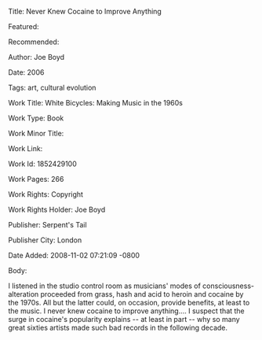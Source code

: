 Title: Never Knew Cocaine to Improve Anything

Featured: 

Recommended: 

Author: Joe Boyd

Date: 2006

Tags: art, cultural evolution

Work Title: White Bicycles: Making Music in the 1960s

Work Type: Book

Work Minor Title:  

Work Link: 

Work Id:  1852429100

Work Pages:  266

Work Rights:  Copyright

Work Rights Holder:  Joe Boyd

Publisher:  Serpent's Tail

Publisher City:  London

Date Added: 2008-11-02 07:21:09 -0800

Body:

I listened in the studio control room as musicians' modes of consciousness-alteration proceeded from grass, hash and acid to heroin and cocaine by the 1970s. All but the latter could, on occasion, provide benefits, at least to the music. I never knew cocaine to improve anything.... I suspect that the surge in cocaine's popularity explains -- at least in part -- why so many great sixties artists made such bad records in the following decade.


